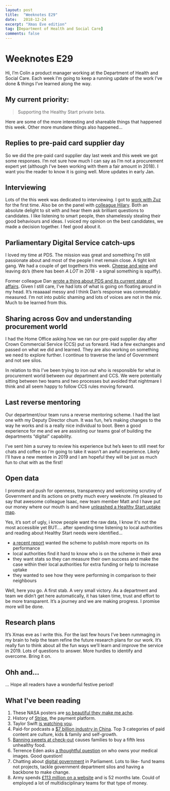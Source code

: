 ```yaml
---
layout: post
title:  "Weeknotes E29"
date:   2018-12-24
excerpt: "Xmas Eve edition"
tag: [Department of Health and Social Care]
comments: false
---
```


# Weeknotes E29
Hi, I’m Colin a product manager working at the Department of Health and Social Care. Each week I’m going to keep a running update of the work I’ve done & things I’ve learned along the way.

## My current priority:
> Supporting the Healthy Start private beta.

Here are some of the more interesting and shareable things that happened this week. Other more mundane things also happened…

## Replies to pre-paid card supplier day
So we did the pre-paid card supplier day last week and this week we got some responses. I’m not sure how much I can say as I’m not a procurement expert yet (although I’ve been working with them a fair amount in 2018). I want you the reader to know it is going well. More updates in early Jan.

## Interviewing
Lots of the this week was dedicated to interviewing. I got to [work with Zuz](https://twitter.com/techforevil?lang=en) for the first time. Also be on the panel with [colleague Hilary](https://twitter.com/hiralyhall?lang=en). Both an absolute delight to sit with and hear them ask brilliant questions to candidates. I like listening to smart people, then shamelessly stealing their good behaviours and ideas. I voiced my opinion on the best candidates, we made a decision together. I feel good about it.

## Parliamentary Digital Service catch-ups
I loved my time at PDS. The mission was great and something I’m still passionate about and most of the people I met remain close. A tight knit gang. We had a couple of get togethers this week. [Cheese and wine](https://twitter.com/gemmarogers1/status/1075527149682155520) and leaving do’s (there has been *A LOT* in 2018 - a signal something is squiffy).

Former colleague Dan [wrote a thing about PDS and its current state of affairs](https://medium.com/@dasbarrett/note-on-the-uk-parliaments-data-service-bd24de9abcf7). Given I still care, I’ve had lots of what is going on floating around in my head. It’s reaaaaal messy and I think Dan’s response was commedably measured. I’m not into public shaming and lots of voices are not in the mix. Much to be learned from this.

## Sharing across Gov and understanding procurement world
I had the Home Office asking how we ran our pre-paid supplier day after Crown Commercial Service (CCS) put us forward. Had a few exchanges and passed on what we did and learned. They are also working on something we need to explore further. I continue to traverse the land of Government and not see silos.

In relation to this I’ve been trying to iron out who is responsible for what in procurement world between our department and CCS. We were potentially sitting between two teams and two processes but avoided that nightmare I think and all seem happy to follow CCS rules moving forward.

## Last reverse mentoring
Our department/our team runs a reverse mentoring scheme. I had the last one with my Deputy Director chum. It was fun, he’s making changes to the way he works and is a really nice individual to boot. Been a good experience for me and we are assisting our teams goal of building the departments “digital” capability.

I’ve sent him a survey to review his experience but he’s keen to still meet for chats and coffee so I’m going to take it wasn’t an awful experience. Likely I’ll have a new mentee in 2019 and I am hopeful they will be just as much fun to chat with as the first! 

## Open data
I promote and push for openness, transparency and welcoming scrutiny of Government and its actions on pretty much every weeknote. I’m pleased to say that awesome colleague Isaac, new team member Matt and I have put our money where our mouth is and have [unleashed a Healthy Start uptake map](https://department-of-health.github.io/Healthy-Start-Data/).

Yes, it’s sort of ugly, i know people want the raw data, I know it's not the most accessible yet BUT…. after spending time listening to local authorities and reading about Healthy Start needs were identified…
- [a recent report](https://www.firststepsnutrition.org/healthy-start/) wanted the scheme to publish more reports on its performance
- local authorities find it hard to know who is on the scheme in their area
- they want stats so they can measure their own success and make the case within their local authorities for extra funding or help to increase uptake
- they wanted to see how they were performing in comparison to their neighbours

Well, here you go. A first stab. A very small victory. As a department and team we didn’t get here automatically, it has taken time, trust and effort to be more transparent. It’s a journey and we are making progress. I promise more will be done.

## Research plans
It’s Xmas eve as I write this. For the last few hours I’ve been rummaging in my brain to help the team refine the future research plans for our work. It’s really fun to think about all the fun ways we’ll learn and improve the service in 2019. Lots of questions to answer. More hurdles to identify and overcome. Bring it on.

## Ohh and...
... Hope all readers have a wonderful festive period!

## What I've been reading
1. These NASA posters are [so beautiful they make me ache](https://www.jpl.nasa.gov/visions-of-the-future/). 
2. History of [Stripe](https://www.wired.co.uk/article/stripe-payments-apple-amazon-facebook), the payment platform.
3. Taylor Swift [is watching you](https://www.bbc.co.uk/news/technology-46567125). 
4. Paid-for podcasts a [$7 billion industry in China](https://www.marketplace.org/2018/09/13/world/fomo-china-7-billion-industry). Top 3 categories of paid content are culture, kids & family and self-growth.
5. [Banning sweets at check-out](https://www.bbc.co.uk/news/health-46591181) causes families to buy a fifth less unhealthy food.
6. Terrence Eden asks [a thoughtful question](https://shkspr.mobi/blog/2018/11/who-owns-the-copyright-to-my-medical-images/) on who owns your medical images. Good question!
7. Chatting about [digital government](https://daibach.uk/2018/11/talking-to-government-about-digital-government/) in Parliament. Lots to like- fund teams not projects, tackle government department silos and having a backbone to make change. 
8. Army spends [£113 million on a website](https://www.bbc.co.uk/news/uk-46561779) and is 52 months late. Could of employed a lot of multidisciplinary teams for that type of money.
